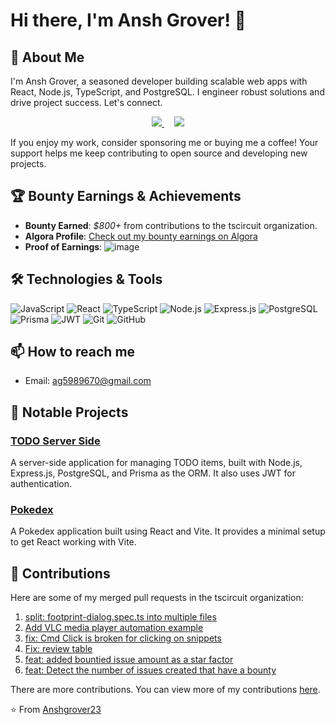 # Hi there, I'm Ansh Grover! 👋

## 🚀 About Me

I'm Ansh Grover, a seasoned developer building scalable web apps with React, Node.js, TypeScript, and PostgreSQL. I engineer robust solutions and drive project success. Let's connect.

  <p align='center'>
  <a href="https://github.com/sponsors/Anshgrover23">
    <img src="https://img.shields.io/badge/sponsor-30363D?style=for-the-badge&logo=GitHub-Sponsors&logoColor=#white" />       
  </a>
  &nbsp;&nbsp;&nbsp;
  <a href="https://www.buymeacoffee.com/ag5989670p">
    <img src="https://img.shields.io/badge/-buy%20me%20a%20coffee-FFDD00?style=for-the-badge&logo=buy-me-a-coffee&logoColor=black" />
  </a>
</p>

If you enjoy my work, consider sponsoring me or buying me a coffee! Your support helps me keep contributing to open source and developing new projects.
  
## 🏆 Bounty Earnings & Achievements

- **Bounty Earned**: *$800+* from contributions to the tscircuit organization.
- **Algora Profile**: [Check out my bounty earnings on Algora](https://app.algora.io/@/Anshgrover23)
- **Proof of Earnings**:
  ![image](https://github.com/user-attachments/assets/fc44eb38-8af1-4447-b08f-5f5bfd39e4ed)

## 🛠️ Technologies & Tools

![JavaScript](https://img.shields.io/badge/-JavaScript-F7DF1E?style=flat-square&logo=javascript&logoColor=black)
![React](https://img.shields.io/badge/-React-61DAFB?style=flat-square&logo=react&logoColor=white)
![TypeScript](https://img.shields.io/badge/-TypeScript-007ACC?style=flat-square&logo=typescript&logoColor=white)
![Node.js](https://img.shields.io/badge/-Node.js-339933?style=flat-square&logo=node.js&logoColor=white)
![Express.js](https://img.shields.io/badge/-Express.js-000000?style=flat-square&logo=express&logoColor=white)
![PostgreSQL](https://img.shields.io/badge/-PostgreSQL-336791?style=flat-square&logo=postgresql&logoColor=white)
![Prisma](https://img.shields.io/badge/-Prisma-2D3748?style=flat-square&logo=prisma&logoColor=white)
![JWT](https://img.shields.io/badge/-JWT-000000?style=flat-square&logo=json-web-tokens&logoColor=white)
![Git](https://img.shields.io/badge/-Git-F05032?style=flat-square&logo=git&logoColor=white)
![GitHub](https://img.shields.io/badge/-GitHub-181717?style=flat-square&logo=github)

## 📫 How to reach me

- Email: ag5989670@gmail.com

## 📂 Notable Projects

### [TODO Server Side](https://github.com/Anshgrover23/todo-app-server-side)
A server-side application for managing TODO items, built with Node.js, Express.js, PostgreSQL, and Prisma as the ORM. It also uses JWT for authentication.

### [Pokedex](https://github.com/Anshgrover23/pokedex)
A Pokedex application built using React and Vite. It provides a minimal setup to get React working with Vite.

## 💼 Contributions

Here are some of my merged pull requests in the tscircuit organization:

1. [split: footprint-dialog.spec.ts into multiple files](https://github.com/tscircuit/snippets/pull/365)
2. [Add VLC media player automation example](https://github.com/mediar-ai/terminator/pull/35)
3. [fix: Cmd Click is broken for clicking on snippets](https://github.com/tscircuit/snippets/pull/317)
4. [Fix: review table](https://github.com/tscircuit/contribution-tracker/pull/13)
5. [feat: added bountied issue amount as a star factor](https://github.com/tscircuit/contribution-tracker/pull/20)
6. [feat: Detect the number of issues created that have a bounty](https://github.com/tscircuit/contribution-tracker/pull/17)

There are more contributions. You can view more of my contributions [here](https://www.myprs.xyz/Anshgrover23).

⭐️ From [Anshgrover23](https://github.com/Anshgrover23)

